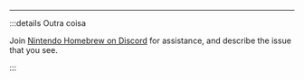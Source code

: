 ___

:::details Outra coisa

Join [Nintendo Homebrew on Discord](https://discord.gg/MWxPgEp) for assistance, and describe the issue that you see.

:::
